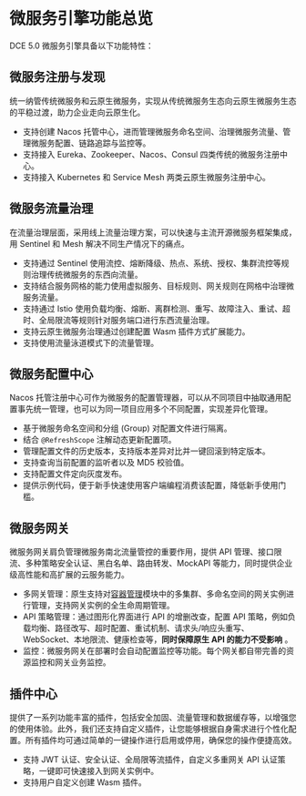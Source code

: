 # 微服务引擎功能总览

DCE 5.0 微服务引擎具备以下功能特性：

## 微服务注册与发现

统一纳管传统微服务和云原生微服务，实现从传统微服务生态向云原生微服务生态的平稳过渡，助力企业走向云原生化。

- 支持创建 Nacos 托管中心，进而管理微服务命名空间、治理微服务流量、管理微服务配置、链路追踪与监控等。
- 支持接入 Eureka、Zookeeper、Nacos、Consul 四类传统的微服务注册中心。
- 支持接入 Kubernetes 和 Service Mesh 两类云原生微服务注册中心。

## 微服务流量治理

在流量治理层面，采用线上流量治理方案，可以快速与主流开源微服务框架集成，用 Sentinel 和 Mesh 解决不同生产情况下的痛点。

- 支持通过 Sentinel 使用流控、熔断降级、热点、系统、授权、集群流控等规则治理传统微服务的东西向流量。
- 支持结合服务网格的能力使用虚拟服务、目标规则、网关规则在网格中治理微服务流量。
- 支持通过 Istio 使用负载均衡、熔断、离群检测、重写、故障注入、重试、超时、全局限流等规则针对服务端口进行东西流量治理。
- 支持云原生微服务治理通过创建配置 Wasm 插件方式扩展能力。
- 支持使用流量泳道模式下的流量管理。

## 微服务配置中心

Nacos 托管注册中心可作为微服务的配置管理器，可以从不同项目中抽取通用配置事先统一管理，也可以为同一项目应用多个不同配置，实现差异化管理。

- 基于微服务命名空间和分组 (Group) 对配置文件进行隔离。
- 结合 `@RefreshScope` 注解动态更新配置项。
- 管理配置文件的历史版本，支持版本差异对比并一键回滚到特定版本。
- 支持查询当前配置的监听者以及 MD5 校验值。
- 支持配置文件定向灰度发布。
- 提供示例代码，便于新手快速使用客户端编程消费该配置，降低新手使用门槛。

## 微服务网关

微服务网关肩负管理微服务南北流量管控的重要作用，提供 API 管理、接口限流、多种策略安全认证、黑白名单、路由转发、MockAPI 等能力，同时提供企业级高性能和高扩展的云服务能力。

- 多网关管理：原生支持对[容器管理](../../kpanda/intro/index.md)模块中的多集群、多命名空间的网关实例进行管理，支持网关实例的全生命周期管理。
- API 策略管理：通过图形化界面进行 API 的增删改查，配置 API 策略，例如负载均衡、路径改写、超时配置、重试机制、请求头/响应头重写、WebSocket、本地限流、健康检查等，**同时保障原生 API 的能力不受影响** 。
- 监控：微服务网关在部署时会自动配置监控等功能。每个网关都自带完善的资源监控和网关业务监控。

## 插件中心

提供了一系列功能丰富的插件，包括安全加固、流量管理和数据缓存等，以增强您的使用体验。此外，我们还支持自定义插件，让您能够根据自身需求进行个性化配置。所有插件均可通过简单的一键操作进行启用或停用，确保您的操作便捷高效。

- 支持 JWT 认证、安全认证、全局限等流插件，自定义多重网关 API 认证策略，一键即可快速接入到网关实例中。
- 支持用户自定义创建 Wasm 插件。
